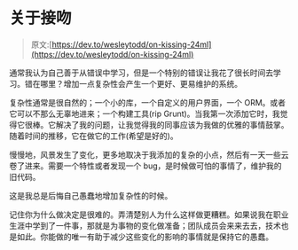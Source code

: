 # 关于接吻

> 原文:[https://dev.to/wesleytodd/on-kissing-24ml](https://dev.to/wesleytodd/on-kissing-24ml)

通常我认为自己善于从错误中学习，但是一个特别的错误让我花了很长时间去学习。错在哪里？增加一点复杂性会产生一个更好、更易维护的系统。

复杂性通常是很自然的；一个小的库，一个自定义的用户界面，一个 ORM。或者它可以不那么无辜地进来；一个构建工具(rip Grunt)。当我第一次添加它时，我觉得它很棒。它解决了我的问题，让我觉得我的同事应该为我做的优雅的事情鼓掌。随着时间的推移，它在做它的工作(希望是好的)。

慢慢地，风景发生了变化，更多地取决于我添加的复杂的小点，然后有一天一些云卷了进来。需要一个特性或者发现一个 bug，是时候做可怕的事情了，维护我的旧代码。

这是我总是后悔自己愚蠢地增加复杂性的时候。

记住你为什么做决定是很难的。弄清楚别人为什么这样做更糟糕。如果说我在职业生涯中学到了一件事，那就是为事物的变化做准备；团队成员会来来去去，技术也是如此。你能做的唯一有助于减少这些变化的影响的事情就是保持它的愚蠢。